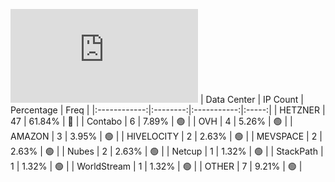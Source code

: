 ![Diagramm](https://github.com/obajay/StateSync-snapshots/blob/main/Projects/Uptick/1/README.md)
| Data Center | IP Count | Percentage | Freq |
|:------------:|:--------:|:-----------:|:-----:|
| HETZNER | 47 | 61.84% | 🔴 |
| Contabo | 6 | 7.89% | 🟢 |
| OVH | 4 | 5.26% | 🟢 |
| AMAZON | 3 | 3.95% | 🟢 |
| HIVELOCITY | 2 | 2.63% | 🟢 |
| MEVSPACE | 2 | 2.63% | 🟢 |
| Nubes | 2 | 2.63% | 🟢 |
| Netcup | 1 | 1.32% | 🟢 |
| StackPath | 1 | 1.32% | 🟢 |
| WorldStream | 1 | 1.32% | 🟢 |
| OTHER | 7 | 9.21% | 🟢 |